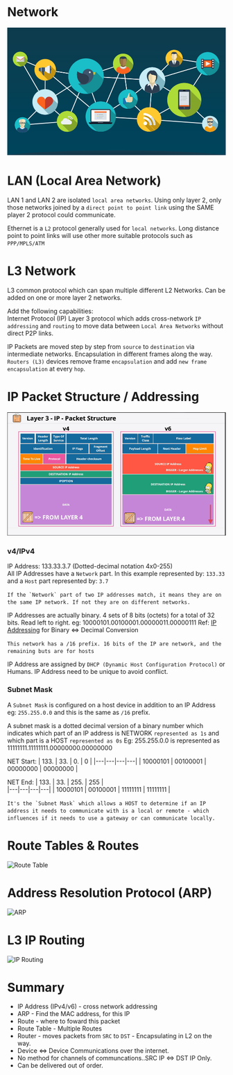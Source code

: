 # Network
![Networking](../images/Networking.jpg)

# LAN (Local Area Network)
LAN 1 and LAN 2 are isolated `local area networks`. Using only layer 2, only those networks joined by a `direct point to point link` using the SAME player 2 protocol could communicate.

Ethernet is a `L2` protocol generally used for `local networks`. Long distance point to point links will use other more suitable protocols such as `PPP/MPLS/ATM`

# L3 Network
L3 common protocol which can span multiple different L2 Networks. Can be added on one or more layer 2 networks.

Add the following capabilities:<br>
Internet Protocol (IP) Layer 3 protocol which adds cross-network `IP addressing` and `routing` to move data between `Local Area Networks` without direct P2P links.

IP Packets are moved step by step from `source` to `destination` via intermediate networks. Encapsulation in different frames along the way. `Routers (L3)` devices remove frame `encapsulation` and add `new frame encapsulation` at every `hop`.

# IP Packet Structure / Addressing
![IP Packet Structure](../images/ipstructure.png)

### v4/IPv4
IP Address: 133.33.3.7 (Dotted-decimal notation 4x0-255)<br>
All IP Addresses have a `Network` part. In this example represented by: `133.33` and a `Host` part represented by: `3.7`

```If the `Network` part of two IP addresses match, it means they are on the same IP network. If not they are on different networks.```

IP Addresses are actually binary. 4 sets of 8 bits (octets) for a total of 32 bits. Read left to right. eg: 10000101.00100001.00000011.00000111 Ref: [IP Addressing](ip.md) for Binary <=> Decimal Conversion

```This network has a /16 prefix. 16 bits of the IP are network, and the remaining buts are for hosts```

IP Address are assigned by `DHCP (Dynamic Host Configuration Protocol)` or Humans. IP Address need to be unique to avoid conflict.

### Subnet Mask
A `Subnet Mask` is configured on a host device in addition to an IP Address eg: `255.255.0.0` and this is the same as `/16` prefix.

A subnet mask is a dotted decimal version of a binary number which indicates which part of an IP address is NETWORK `represented as 1s` and which part is a HOST `represented as 0s` Eg: 255.255.0.0 is represented as 11111111.11111111.00000000.00000000

NET Start:
| 133. | 33. | 0. | 0 |
|---|---|---|---|
| 10000101 | 00100001 | 00000000 | 00000000 |

NET End:
| 133. | 33. | 255. | 255 |  
|---|---|---|---|
| 10000101 | 00100001 | 11111111 | 11111111 |

```It's the `Subnet Mask` which allows a HOST to determine if an IP address it needs to communicate with is a local or remote - which influences if it needs to use a gateway or can communicate locally.```

# Route Tables & Routes
![Route Table](../images/routetables.png)

# Address Resolution Protocol (ARP)
![ARP](../images/arp.PNG)

# L3 IP Routing
![IP Routing](../images/l3iprouting.PNG)

# Summary
* IP Address (IPv4/v6) - cross network addressing
* ARP - Find the MAC address, for this IP
* Route - where to foward this packet
* Route Table - Multiple Routes
* Router - moves packets from `SRC` to `DST` - Encapsulating in L2 on the way.
* Device <=> Device Communications over the internet.
* No method for channels of communcations..SRC IP <=> DST IP Only.
* Can be delivered out of order.